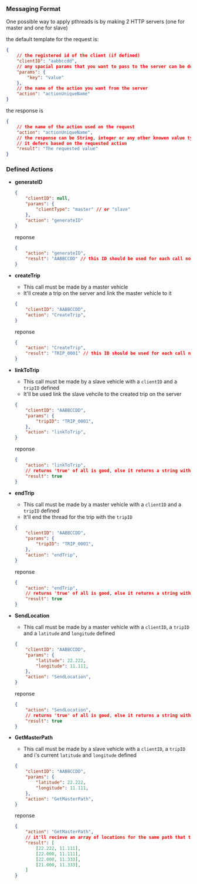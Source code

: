 ### Messaging Format

One possible way to apply pthreads is by making 2 HTTP servers (one for master and one for slave)

the default template for the request is:
```json
{
    // the registered id of the client (if defined)
    "clientID": "aabbccdd", 
    // any spacial params that you want to pass to the server can be done here
    "params": { 
        "key": "value"
    },
    // the name of the action you want from the server
    "action": "actionUniqueName"
}
```

the response is 
```json
{
    // the name of the action used on the request
    "action": "actionUniqueName",
    // the response can be String, integer or any other knowen value type.
    // it defers based on the requested action
    "result": "The requested value"
}
```

### Defined Actions
- **generateID**
    ```json
    {
        "clientID": null,
        "params": {
            "clientType": "master" // or "slave"
        },
        "action": "generateID"
    }
    ```
    reponse 
    ```json
    {
        "action": "generateID",
        "result": "AABBCCDD" // this ID should be used for each call now
    }
    ```

- **createTrip**
    - This call must be made by a master vehicle
    - It'll create a trip on the server and link the master vehicle to it
    ```json
    {
        "clientID": "AABBCCDD",
        "action": "CreateTrip",
    }
    ```

    reponse 
    ```json
    {
        "action": "CreateTrip",
        "result": "TRIP_0001" // this ID should be used for each call now
    }
    ```

- **linkToTrip**
    - This call must be made by a slave vehicle with a `clientID` and a `tripID` defined
    - It'll be used link the slave vehcile to the created trip on the server
    ```json
    {
        "clientID": "AABBCCDD",
        "params": {
            "tripID": "TRIP_0001",
        },
        "action": "linkToTrip",
    }
    ```

    reponse 
    ```json
    {
        "action": "linkToTrip",
        // returns 'true' of all is good, else it returns a string with the exceptions
        "result": true 
    }
    ```

- **endTrip**
    - This call must be made by a master vehicle with a `clientID` and a `tripID` defined
    - It'll end the thread for the trip with the `tripID`
    ```json
    {
        "clientID": "AABBCCDD",
        "params": {
            "tripID": "TRIP_0001",
        },
        "action": "endTrip",
    }
    ```

    reponse 
    ```json
    {
        "action": "endTrip",
        // returns 'true' of all is good, else it returns a string with the exceptions
        "result": true 
    }
    ```

- **SendLocation**
    - This call must be made by a master vehicle with a `clientID`, a `tripID` and a `latitude` and `longitude` defined
    ```json
    {
        "clientID": "AABBCCDD",
        "params": {
            "latitude": 22.222,
            "longitude": 11.111,
        },
        "action": "SendLocation",
    }
    ```

    reponse 
    ```json
    {
        "action": "SendLocation",
        // returns 'true' of all is good, else it returns a string with the exceptions
        "result": true
    }
    ```

- **GetMasterPath**
    - This call must be made by a slave vehicle with a `clientID`, a `tripID` and i's current `latitude` and `longitude` defined
    ```json
    {
        "clientID": "AABBCCDD",
        "params": {
            "latitude": 22.222,
            "longitude": 11.111,
        },
        "action": "GetMasterPath",
    }
    ```

    reponse 
    ```json
    {
        "action": "GetMasterPath",
        // it'll recieve an array of locations for the same path that the master has taken
        "result": [
            [22.222, 11.111],
            [22.000, 11.111],
            [22.000, 11.333],
            [21.000, 11.333],
        ]
    }
    ```

